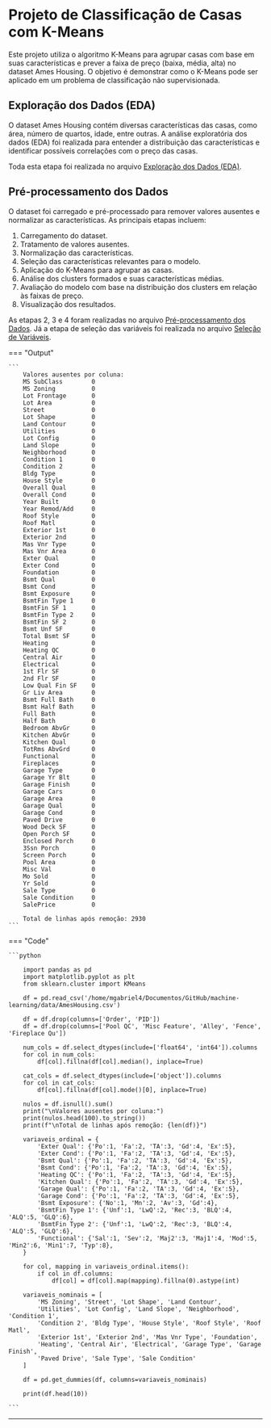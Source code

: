 # Projeto de Classificação de Casas com K-Means

Este projeto utiliza o algoritmo K-Means para agrupar casas com base em suas características e prever a faixa de preço (baixa, média, alta) no dataset Ames Housing. O objetivo é demonstrar como o K-Means pode ser aplicado em um problema de classificação não supervisionada.

## Exploração dos Dados (EDA)

O dataset Ames Housing contém diversas características das casas, como área, número de quartos, idade, entre outras. A análise exploratória dos dados (EDA) foi realizada para entender a distribuição das características e identificar possíveis correlações com o preço das casas.

Toda esta etapa foi realizada no arquivo [Exploração dos Dados (EDA)](/docs/classes/arvore-de-decisao/eda.py).

## Pré-processamento dos Dados

O dataset foi carregado e pré-processado para remover valores ausentes e normalizar as características. As principais etapas incluem:

1. Carregamento do dataset.
2. Tratamento de valores ausentes.
3. Normalização das características.
4. Seleção das características relevantes para o modelo.
5. Aplicação do K-Means para agrupar as casas.
6. Análise dos clusters formados e suas características médias.
7. Avaliação do modelo com base na distribuição dos clusters em relação às faixas de preço.
8. Visualização dos resultados.

As etapas 2, 3 e 4 foram realizadas no arquivo [Pré-processamento dos Dados](/docs/classes/k-means/processamento.ipynb).
Já a etapa de seleção das variáveis foi realizada no arquivo [Seleção de Variáveis](/docs/classes/knn/processamento.ipynb).

=== "Output"

    ```
        Valores ausentes por coluna:
        MS SubClass        0
        MS Zoning          0
        Lot Frontage       0
        Lot Area           0
        Street             0
        Lot Shape          0
        Land Contour       0
        Utilities          0
        Lot Config         0
        Land Slope         0
        Neighborhood       0
        Condition 1        0
        Condition 2        0
        Bldg Type          0
        House Style        0
        Overall Qual       0
        Overall Cond       0
        Year Built         0
        Year Remod/Add     0
        Roof Style         0
        Roof Matl          0
        Exterior 1st       0
        Exterior 2nd       0
        Mas Vnr Type       0
        Mas Vnr Area       0
        Exter Qual         0
        Exter Cond         0
        Foundation         0
        Bsmt Qual          0
        Bsmt Cond          0
        Bsmt Exposure      0
        BsmtFin Type 1     0
        BsmtFin SF 1       0
        BsmtFin Type 2     0
        BsmtFin SF 2       0
        Bsmt Unf SF        0
        Total Bsmt SF      0
        Heating            0
        Heating QC         0
        Central Air        0
        Electrical         0
        1st Flr SF         0
        2nd Flr SF         0
        Low Qual Fin SF    0
        Gr Liv Area        0
        Bsmt Full Bath     0
        Bsmt Half Bath     0
        Full Bath          0
        Half Bath          0
        Bedroom AbvGr      0
        Kitchen AbvGr      0
        Kitchen Qual       0
        TotRms AbvGrd      0
        Functional         0
        Fireplaces         0
        Garage Type        0
        Garage Yr Blt      0
        Garage Finish      0
        Garage Cars        0
        Garage Area        0
        Garage Qual        0
        Garage Cond        0
        Paved Drive        0
        Wood Deck SF       0
        Open Porch SF      0
        Enclosed Porch     0
        3Ssn Porch         0
        Screen Porch       0
        Pool Area          0
        Misc Val           0
        Mo Sold            0
        Yr Sold            0
        Sale Type          0
        Sale Condition     0
        SalePrice          0

        Total de linhas após remoção: 2930
    ```

=== "Code"

    ```python

        import pandas as pd
        import matplotlib.pyplot as plt
        from sklearn.cluster import KMeans

        df = pd.read_csv('/home/mgabriel4/Documentos/GitHub/machine-learning/data/AmesHousing.csv')

        df = df.drop(columns=['Order', 'PID'])
        df = df.drop(columns=['Pool QC', 'Misc Feature', 'Alley', 'Fence', 'Fireplace Qu'])

        num_cols = df.select_dtypes(include=['float64', 'int64']).columns
        for col in num_cols:
            df[col].fillna(df[col].median(), inplace=True)

        cat_cols = df.select_dtypes(include=['object']).columns
        for col in cat_cols:
            df[col].fillna(df[col].mode()[0], inplace=True)

        nulos = df.isnull().sum()
        print("\nValores ausentes por coluna:")
        print(nulos.head(100).to_string())
        print(f"\nTotal de linhas após remoção: {len(df)}")

        variaveis_ordinal = {
            'Exter Qual': {'Po':1, 'Fa':2, 'TA':3, 'Gd':4, 'Ex':5},
            'Exter Cond': {'Po':1, 'Fa':2, 'TA':3, 'Gd':4, 'Ex':5},
            'Bsmt Qual': {'Po':1, 'Fa':2, 'TA':3, 'Gd':4, 'Ex':5},
            'Bsmt Cond': {'Po':1, 'Fa':2, 'TA':3, 'Gd':4, 'Ex':5},
            'Heating QC': {'Po':1, 'Fa':2, 'TA':3, 'Gd':4, 'Ex':5},
            'Kitchen Qual': {'Po':1, 'Fa':2, 'TA':3, 'Gd':4, 'Ex':5},
            'Garage Qual': {'Po':1, 'Fa':2, 'TA':3, 'Gd':4, 'Ex':5},
            'Garage Cond': {'Po':1, 'Fa':2, 'TA':3, 'Gd':4, 'Ex':5},
            'Bsmt Exposure': {'No':1, 'Mn':2, 'Av':3, 'Gd':4},
            'BsmtFin Type 1': {'Unf':1, 'LwQ':2, 'Rec':3, 'BLQ':4, 'ALQ':5, 'GLQ':6},
            'BsmtFin Type 2': {'Unf':1, 'LwQ':2, 'Rec':3, 'BLQ':4, 'ALQ':5, 'GLQ':6},
            'Functional': {'Sal':1, 'Sev':2, 'Maj2':3, 'Maj1':4, 'Mod':5, 'Min2':6, 'Min1':7, 'Typ':8},
        }

        for col, mapping in variaveis_ordinal.items():
            if col in df.columns:
                df[col] = df[col].map(mapping).fillna(0).astype(int)

        variaveis_nominais = [
            'MS Zoning', 'Street', 'Lot Shape', 'Land Contour',
            'Utilities', 'Lot Config', 'Land Slope', 'Neighborhood', 'Condition 1',
            'Condition 2', 'Bldg Type', 'House Style', 'Roof Style', 'Roof Matl',
            'Exterior 1st', 'Exterior 2nd', 'Mas Vnr Type', 'Foundation',
            'Heating', 'Central Air', 'Electrical', 'Garage Type', 'Garage Finish',
            'Paved Drive', 'Sale Type', 'Sale Condition'
        ]

        df = pd.get_dummies(df, columns=variaveis_nominais)

        print(df.head(10))
        
    ```

---

